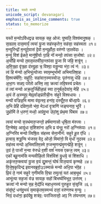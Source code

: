 ```yaml
---
title: यस्ते मन्यो
unicode_script: devanagari
emphasis_as_inline_comments: true
status: to_memorize
---
```


यस्ते॑ म॒न्योऽवि॑धद्वज्र सायक॒ सह॒ ओज॑: पुष्यति॒ विश्व॑मानु॒षक् ।  
सा॒ह्याम॒ दास॒मार्यं॒ त्वया॑ यु॒जा सह॑स्कृतेन॒ सह॑सा॒ सह॑स्वता ॥१॥  
म॒न्युरिन्द्रो॑ म॒न्युरे॒वास॑ दे॒वो म॒न्युर्होता॒ वरु॑णो जा॒तवे॑दाः ।  
म॒न्युं विश॑ ईळते॒ मानु॑षी॒र्याः पा॒हि नो॑ मन्यो॒ तप॑सा स॒जोषा॑: ॥२॥  
अ॒भी॑हि मन्यो त॒वस॒स्तवी॑या॒न्तप॑सा यु॒जा वि ज॑हि॒ शत्रू॑न् ।  
अ॒मि॒त्र॒हा वृ॑त्र॒हा द॑स्यु॒हा च॒ विश्वा॒ वसू॒न्या भ॑रा॒ त्वं न॑: ॥३॥  
त्वं हि म॑न्यो अ॒भिभू॑त्योजाः स्वय॒म्भूर्भामो॑ अभिमातिषा॒हः ।  
वि॒श्वच॑र्षणि॒: सहु॑रि॒: सहा॑वान॒स्मास्वोज॒: पृत॑नासु धेहि ॥४॥  
अ॒भा॒गः सन्नप॒ परे॑तो अस्मि॒ तव॒ क्रत्वा॑ तवि॒षस्य॑ प्रचेतः ।  
तं त्वा॑ मन्यो अक्र॒तुर्जि॑हीळा॒हं स्वा त॒नूर्ब॑ल॒देया॑य॒ मेहि॑ ॥५॥  
अ॒यं ते॑ अ॒स्म्युप॒ मेह्य॒र्वाङ्प्र॑तीची॒नः स॑हुरे विश्वधायः ।  
मन्यो॑ वज्रिन्न॒भि मामा व॑वृत्स्व॒ हना॑व॒ दस्यूँ॑रु॒त बो॑ध्या॒पेः ॥६॥  
अ॒भि प्रेहि॑ दक्षिण॒तो भ॑वा॒ मेऽधा॑ वृ॒त्राणि॑ जङ्घनाव॒ भूरि॑ ।  
जु॒होमि॑ ते ध॒रुणं॒ मध्वो॒ अग्र॑मु॒भा उ॑पां॒शु प्र॑थ॒मा पि॑बाव ॥७॥ 

त्वया॑ मन्यो स॒रथ॑मारु॒जन्तो॒ हर्ष॑माणासो धृषि॒ता म॑रुत्वः ।  
ति॒ग्मेष॑व॒ आयु॑धा सं॒शिशा॑ना अ॒भि प्र य॑न्तु॒ नरो॑ अ॒ग्निरू॑पाः ॥१॥  
अ॒ग्निरि॑व मन्यो त्विषि॒तः स॑हस्व सेना॒नीर्न॑: सहुरे हू॒त ए॑धि ।  
ह॒त्वाय॒ शत्रू॒न्वि भ॑जस्व॒ वेद॒ ओजो॒ मिमा॑नो॒ वि मृधो॑ नुदस्व ॥२॥  
सह॑स्व मन्यो अ॒भिमा॑तिम॒स्मे रु॒जन्मृ॒णन्प्र॑मृ॒णन्प्रेहि॒ शत्रू॑न् ।  
उ॒ग्रं ते॒ पाजो॑ न॒न्वा रु॑रुध्रे व॒शी वशं॑ नयस एकज॒ त्वम् ॥३॥  
एको॑ बहू॒नाम॑सि मन्यवीळि॒तो विशं॑विशं यु॒धये॒ सं शि॑शाधि ।  
अकृ॑त्तरु॒क्त्वया॑ यु॒जा व॒यं द्यु॒मन्तं॒ घोषं॑ विज॒याय॑ कृण्महे ॥४॥  
वि॒जे॒ष॒कृदिन्द्र॑ इवानवब्र॒वो॒३ऽस्माकं॑ मन्यो अधि॒पा भ॑वे॒ह ।  
प्रि॒यं ते॒ नाम॑ सहुरे गृणीमसि वि॒द्मा तमुत्सं॒ यत॑ आब॒भूथ॑ ॥५॥  
आभू॑त्या सह॒जा व॑ज्र सायक॒ सहो॑ बिभर्ष्यभिभूत॒ उत्त॑रम् ।  
क्रत्वा॑ नो मन्यो स॒ह मे॒द्ये॑धि महाध॒नस्य॑ पुरुहूत सं॒सृजि॑ ॥६॥  
संसृ॑ष्टं॒ धन॑मु॒भयं॑ स॒माकृ॑तम॒स्मभ्यं॑ दत्तां॒ वरु॑णश्च म॒न्युः ।  
भियं॒ दधा॑ना॒ हृद॑येषु॒ शत्र॑व॒: परा॑जितासो॒ अप॒ नि ल॑यन्ताम् ॥७॥ 
